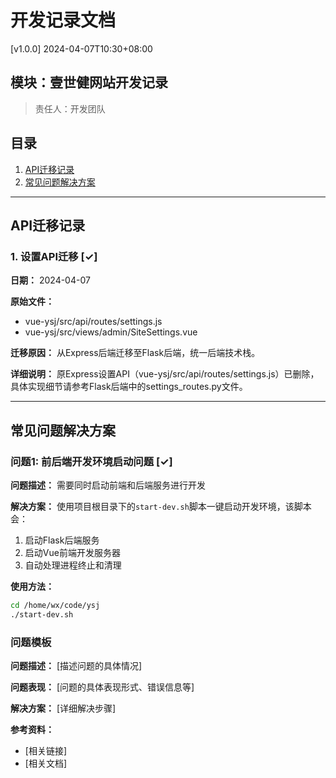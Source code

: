 # 开发记录文档

[v1.0.0] 2024-04-07T10:30+08:00

## 模块：壹世健网站开发记录
>
> 责任人：开发团队

## 目录

1. [API迁移记录](#api迁移记录)
2. [常见问题解决方案](#常见问题解决方案)

---

## API迁移记录

### 1. 设置API迁移 [✓]

**日期：** 2024-04-07

**原始文件：**

- vue-ysj/src/api/routes/settings.js
- vue-ysj/src/views/admin/SiteSettings.vue

**迁移原因：**
从Express后端迁移至Flask后端，统一后端技术栈。

**详细说明：**
原Express设置API（vue-ysj/src/api/routes/settings.js）已删除，具体实现细节请参考Flask后端中的settings_routes.py文件。

---

## 常见问题解决方案

### 问题1: 前后端开发环境启动问题 [✓]

**问题描述：** 需要同时启动前端和后端服务进行开发

**解决方案：**
使用项目根目录下的`start-dev.sh`脚本一键启动开发环境，该脚本会：

1. 启动Flask后端服务
2. 启动Vue前端开发服务器
3. 自动处理进程终止和清理

**使用方法：**

```bash
cd /home/wx/code/ysj
./start-dev.sh
```

### 问题模板

**问题描述：** [描述问题的具体情况]

**问题表现：** [问题的具体表现形式、错误信息等]

**解决方案：**
[详细解决步骤]

**参考资料：**

- [相关链接]
- [相关文档]
